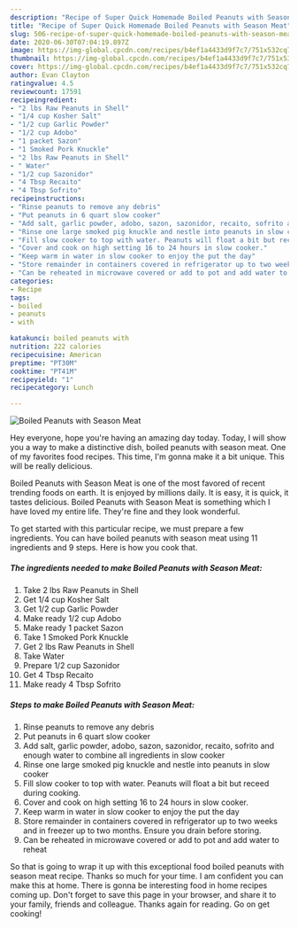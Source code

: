 ```yaml
---
description: "Recipe of Super Quick Homemade Boiled Peanuts with Season Meat"
title: "Recipe of Super Quick Homemade Boiled Peanuts with Season Meat"
slug: 506-recipe-of-super-quick-homemade-boiled-peanuts-with-season-meat
date: 2020-06-30T07:04:19.897Z
image: https://img-global.cpcdn.com/recipes/b4ef1a4433d9f7c7/751x532cq70/boiled-peanuts-with-season-meat-recipe-main-photo.jpg
thumbnail: https://img-global.cpcdn.com/recipes/b4ef1a4433d9f7c7/751x532cq70/boiled-peanuts-with-season-meat-recipe-main-photo.jpg
cover: https://img-global.cpcdn.com/recipes/b4ef1a4433d9f7c7/751x532cq70/boiled-peanuts-with-season-meat-recipe-main-photo.jpg
author: Evan Clayton
ratingvalue: 4.5
reviewcount: 17591
recipeingredient:
- "2 lbs Raw Peanuts in Shell"
- "1/4 cup Kosher Salt"
- "1/2 cup Garlic Powder"
- "1/2 cup Adobo"
- "1 packet Sazon"
- "1 Smoked Pork Knuckle"
- "2 lbs Raw Peanuts in Shell"
- " Water"
- "1/2 cup Sazonidor"
- "4 Tbsp Recaito"
- "4 Tbsp Sofrito"
recipeinstructions:
- "Rinse peanuts to remove any debris"
- "Put peanuts in 6 quart slow cooker"
- "Add salt, garlic powder, adobo, sazon, sazonidor, recaito, sofrito and enough water to combine all ingredients in slow cooker"
- "Rinse one large smoked pig knuckle and nestle into peanuts in slow cooker"
- "Fill slow cooker to top with water. Peanuts will float a bit but receed during cooking."
- "Cover and cook on high setting 16 to 24 hours in slow cooker."
- "Keep warm in water in slow cooker to enjoy the put the day"
- "Store remainder in containers covered in refrigerator up to two weeks and in freezer up to two months. Ensure you drain before storing."
- "Can be reheated in microwave covered or add to pot and add water to reheat"
categories:
- Recipe
tags:
- boiled
- peanuts
- with

katakunci: boiled peanuts with 
nutrition: 222 calories
recipecuisine: American
preptime: "PT30M"
cooktime: "PT41M"
recipeyield: "1"
recipecategory: Lunch

---
```



![Boiled Peanuts with Season Meat](https://img-global.cpcdn.com/recipes/b4ef1a4433d9f7c7/751x532cq70/boiled-peanuts-with-season-meat-recipe-main-photo.jpg)

Hey everyone, hope you're having an amazing day today. Today, I will show you a way to make a distinctive dish, boiled peanuts with season meat. One of my favorites food recipes. This time, I'm gonna make it a bit unique. This will be really delicious.

Boiled Peanuts with Season Meat is one of the most favored of recent trending foods on earth. It is enjoyed by millions daily. It is easy, it is quick, it tastes delicious. Boiled Peanuts with Season Meat is something which I have loved my entire life. They're fine and they look wonderful.




To get started with this particular recipe, we must prepare a few ingredients. You can have boiled peanuts with season meat using 11 ingredients and 9 steps. Here is how you cook that.

<!--inarticleads1-->

##### The ingredients needed to make Boiled Peanuts with Season Meat:

1. Take 2 lbs Raw Peanuts in Shell
1. Get 1/4 cup Kosher Salt
1. Get 1/2 cup Garlic Powder
1. Make ready 1/2 cup Adobo
1. Make ready 1 packet Sazon
1. Take 1 Smoked Pork Knuckle
1. Get 2 lbs Raw Peanuts in Shell
1. Take  Water
1. Prepare 1/2 cup Sazonidor
1. Get 4 Tbsp Recaito
1. Make ready 4 Tbsp Sofrito




<!--inarticleads2-->

##### Steps to make Boiled Peanuts with Season Meat:

1. Rinse peanuts to remove any debris
1. Put peanuts in 6 quart slow cooker
1. Add salt, garlic powder, adobo, sazon, sazonidor, recaito, sofrito and enough water to combine all ingredients in slow cooker
1. Rinse one large smoked pig knuckle and nestle into peanuts in slow cooker
1. Fill slow cooker to top with water. Peanuts will float a bit but receed during cooking.
1. Cover and cook on high setting 16 to 24 hours in slow cooker.
1. Keep warm in water in slow cooker to enjoy the put the day
1. Store remainder in containers covered in refrigerator up to two weeks and in freezer up to two months. Ensure you drain before storing.
1. Can be reheated in microwave covered or add to pot and add water to reheat




So that is going to wrap it up with this exceptional food boiled peanuts with season meat recipe. Thanks so much for your time. I am confident you can make this at home. There is gonna be interesting food in home recipes coming up. Don't forget to save this page in your browser, and share it to your family, friends and colleague. Thanks again for reading. Go on get cooking!
